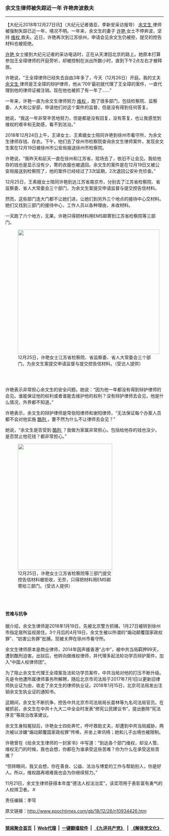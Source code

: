 ### 余文生律师被失踪近一年 许艳奔波救夫
------------------------

<p>
 【大纪元2018年12月27日讯】（大纪元记者骆亚、李新安采访报导）
 <a href="http://www.epochtimes.com/gb/tag/%E4%BD%99%E6%96%87%E7%94%9F.html">
  余文生
 </a>
 律师被强制失踪已近一年，境况不明。一年来，余文生的妻子
 <a href="http://www.epochtimes.com/gb/tag/%E8%AE%B8%E8%89%B3.html">
  许艳
 </a>
 女士不停奔波，坚持
 <a href="http://www.epochtimes.com/gb/tag/%E7%BB%B4%E6%9D%83.html">
  维权
 </a>
 救夫。近日，许艳再次到江苏徐州，申请会见余文生仍被拒，提交的控告材料也被拒绝。
</p>
<p>
 <a href="http://www.epochtimes.com/gb/tag/%E8%AE%B8%E8%89%B3.html">
  许艳
 </a>
 女士接到大纪元记者的采访电话时，正在从天津回北京的路上。她原本打算参加王全璋律师的开庭旁听，却被控制在派出所数小时，直到下午2点左右才被释放。
</p>
<p>
 许艳说，“王全璋律师已经失去自由3年多了，今天（12月26日）开庭。我的丈夫
 <a href="http://www.epochtimes.com/gb/tag/%E4%BD%99%E6%96%87%E7%94%9F.html">
  余文生
 </a>
 律师是王全璋的辩护律师，他从‘709’最初就代理了王全璋的案件，一直代理到他的律师证被注销。现在他也被抓了有一年了……”
</p>
<p>
 一年来，许艳一直为余文生律师努力
 <a href="http://www.epochtimes.com/gb/tag/%E7%BB%B4%E6%9D%83.html">
  维权
 </a>
 ，跑了很多部门，包括检察院、监察委、人大和公安部，申请他们对这个案件的监督，但是没有得到任何答复。
</p>
<p>
 她说，“我这一年非常辛苦地努力，但是都是没有回复，没有答复，也让我感觉到维权的艰辛和无助感，看不到法治。”
</p>
<p>
 2018年12月24日上午，王译女士、王素娥女士陪同许艳到徐州市看守所，为余文生律师存钱、存衣。下午，他们去了徐州市检察院查询余文生律师案件，发现余文生案在12月19日被徐州市公安局报送徐州市检察院。
</p>
<p>
 许艳说，“我昨天和前天一直在徐州和江苏省，现场去了，依旧不让会见。我给他存的钱也是显示没有少，寄的衣服也被退回。余文生的案件是在12月19日又被公安局报送到检察院了，他的案件已经经过了3次延期，2次退回公安补充侦查。”
</p>
<p>
 12月25日，王素娥女士陪同许艳到达江苏省南京市，分别去了江苏省检察院、省监察委、省人大常委会三个部门，为余文生案提交申请监督与提交控告信材料。
</p>
<p>
 然而，这些部门连大门都不让她们进，让她们到另外三个地点的接待中心交材料。她们又找到三部门的接待中心，工作人员以各种理由，未收材料。
</p>
<p>
 一天跑了六个地方，无果。许艳只得把材料用EMS邮寄到江苏省检察院等三部门。
</p>
<figure class="wp-caption aligncenter" id="attachment_10934461" style="width: 450px">
 <a href="http://i.epochtimes.com/assets/uploads/2018/12/2018-12-26-19.42.31.jpg">
  <img alt="" class="wp-image-10934461 size-medium" height="394" src="http://i.epochtimes.com/assets/uploads/2018/12/2018-12-26-19.42.31-450x394.jpg" width="450"/>
 </a>
 <br/><figcaption class="wp-caption-text">
  12月25日，许艳女士江苏省检察院、省监察委、省人大常委会三个部门，为余文生案提交申请监督与提交控告信材料。（受访人提供）
 </figcaption><br/>
</figure><br/>
<p>
 许艳表示非常担心余文生的安全问题。她说：“因为他一年都没有得到辩护律师的会见。谁能保证他的权利或者谁能去维护他的权利？没有辩护律师去会见，他是什么情况，外界都不知道。”
</p>
<p>
 许艳表示，余文生的辩护律师是常伯阳律师和谢阳律师，“无法保证每个办案人员都不会对他实施
 <a href="http://www.epochtimes.com/gb/tag/%E9%85%B7%E5%88%91.html">
  酷刑
 </a>
 ，要不然为什么不让律师去会见？”
</p>
<p>
 她说，“余文生是否受到
 <a href="http://www.epochtimes.com/gb/tag/%E9%85%B7%E5%88%91.html">
  酷刑
 </a>
 ？我做为家属非常担心。包括给他存的钱也没少，是否禁止他花钱？都非常担心。”
</p>
<figure class="wp-caption aligncenter" id="attachment_10934463" style="width: 300px">
 <a href="http://i.epochtimes.com/assets/uploads/2018/12/2018-12-26-19.42.39.jpg">
  <img alt="" class="wp-image-10934463 size-medium_vertical" height="400" src="http://i.epochtimes.com/assets/uploads/2018/12/2018-12-26-19.42.39-300x400.jpg" width="300"/>
 </a>
 <br/><figcaption class="wp-caption-text">
  12月25日，许艳女士江苏省检察院等三部门提交控告信材料被拒收，无奈，只得把材料用EMS邮寄给三部门。（受访人提供）
 </figcaption><br/>
</figure><br/>
<h4>
 苦难与抗争
</h4>
<p>
 据介绍，余文生律师是2018年1月19日，先被北京警方抓捕，1月27日被转到徐州市指定居所监视居住。3个月后的4月19日，余文生被以所谓的“煽动颠覆国家政权罪”、“妨害公务罪”批捕，现被关押在徐州市看守所。
</p>
<p>
 余文生律师原本是商业律师，2014年因声援香港“占中”，被中共当局羁押99天，遭到酷刑迫害。出狱后，他转向做维权律师，并代理多起法轮功学员辩护案件，加入“中国人权律师团”。
</p>
<p>
 为了阻止余文生代理王全璋案及法轮功学员案件，中共当局对他的打压不断升级。先是令他遭所属律师事务所解聘，随后北京市司法局于2017年7月1日以更新旧律师执业证为由，收走了余文生的律师执业证。2018年1月15日，北京司法局发出注销余文生执业证的通知书。
</p>
<p>
 这期间，余文生不断抗争，控告中共北京市司法局局长苗林等九名司法局官员。在被抓前，余文生在中共十九大二中全会时发表“修宪公民建议书”，提出删除“宪法序言”等政治改革建议。
</p>
<p>
 余文生身陷冤狱后，许艳女士四处奔忙，呼吁救助丈夫，却遭到中共当局威胁，两次被以涉嫌“煽动颠覆国家政权罪”传唤，并坐上审讯椅；她和儿子出境也被限制。
</p>
<p>
 许艳曾在《给余文生律师的一封家书》中写道：“到达各个部门维权，却没人管、维权无门的时候，我也会想，你都在为谁承受这些苦难？你为什么在承受这些苦难？
</p>
<p>
 “但转眼间，我又会想，你在善良、公益、法治与博爱的工作与帮助别人，你是好人。所以，维权路再艰难我也会为你继续努力。”
</p>
<p>
 11月21日，余文生律师获得本年度“德法人权法治奖”。该奖项用于表彰富有勇气的人权捍卫者。＃
</p>
<p>
 责任编辑：李穹
</p>

原文链接：http://www.epochtimes.com/gb/18/12/26/n10934426.htm


------------------------
#### [禁闻聚合首页](https://github.com/gfw-breaker/banned-news/blob/master/README.md) &nbsp;|&nbsp; [Web代理](https://github.com/gfw-breaker/open-proxy/blob/master/README.md) &nbsp;|&nbsp; [一键翻墙软件](https://github.com/gfw-breaker/nogfw/blob/master/README.md) &nbsp;|&nbsp; [《九评共产党》](https://github.com/gfw-breaker/9ping.md/blob/master/README.md#九评之一评共产党是什么) &nbsp;|&nbsp; [《解体党文化》](https://github.com/gfw-breaker/jtdwh.md/blob/master/README.md#绪论)